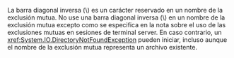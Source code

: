 La barra diagonal inversa (\\) es un carácter reservado en un nombre de la exclusión mutua. No use una barra diagonal inversa (\\) en un nombre de la exclusión mutua excepto como se especifica en la nota sobre el uso de las exclusiones mutuas en sesiones de terminal server. En caso contrario, un <xref:System.IO.DirectoryNotFoundException> pueden iniciar, incluso aunque el nombre de la exclusión mutua representa un archivo existente.
